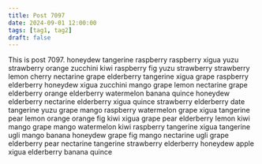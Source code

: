 ```yaml
---
title: Post 7097
date: 2024-09-01 12:00:00
tags: [tag1, tag2]
draft: false
---
```

This is post 7097.
honeydew
tangerine
raspberry
raspberry
xigua
yuzu
strawberry
orange
zucchini
kiwi
raspberry
fig
yuzu
strawberry
strawberry
lemon
cherry
nectarine
grape
elderberry
tangerine
xigua
grape
raspberry
elderberry
honeydew
xigua
zucchini
mango
grape
lemon
nectarine
grape
elderberry
orange
elderberry
watermelon
banana
quince
honeydew
elderberry
nectarine
elderberry
xigua
quince
strawberry
elderberry
date
tangerine
yuzu
grape
mango
raspberry
watermelon
grape
xigua
tangerine
pear
lemon
orange
orange
fig
kiwi
xigua
grape
pear
elderberry
lemon
kiwi
mango
grape
mango
watermelon
kiwi
raspberry
tangerine
xigua
tangerine
ugli
mango
banana
honeydew
grape
fig
mango
nectarine
ugli
grape
elderberry
pear
nectarine
tangerine
strawberry
elderberry
honeydew
apple
xigua
elderberry
banana
quince
